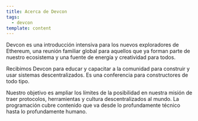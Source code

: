 ```yaml
---
title: Acerca de Devcon
tags:
  - devcon
template: content
---
```


Devcon es una introducción intensiva para los nuevos exploradores de Ethereum, una reunión familiar global para aquellos que ya forman parte de nuestro ecosistema y una fuente de energía y creatividad para todos.

Recibimos Devcon para educar y capacitar a la comunidad para construir y usar sistemas descentralizados. Es una conferencia para constructores de todo tipo.

Nuestro objetivo es ampliar los límites de la posibilidad en nuestra misión de traer protocolos, herramientas y cultura descentralizados al mundo. La programación cubre contenido que va desde lo profundamente técnico hasta lo profundamente humano.